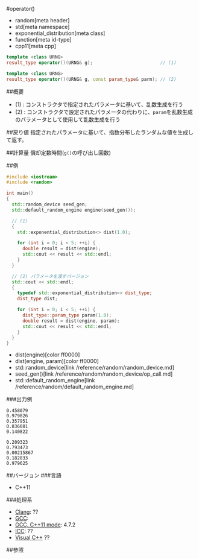 #operator()
* random[meta header]
* std[meta namespace]
* exponential_distribution[meta class]
* function[meta id-type]
* cpp11[meta cpp]

```cpp
template <class URNG>
result_type operator()(URNG& g);                         // (1)

template <class URNG>
result_type operator()(URNG& g, const param_type& parm); // (2)
```

##概要
- (1) : コンストラクタで指定されたパラメータに基いて、乱数生成を行う
- (2) : コンストラクタで設定されたパラメータの代わりに、`param`を乱数生成のパラメータとして使用して乱数生成を行う


##戻り値
指定されたパラメータに基いて、指数分布したランダムな値を生成して返す。


##計算量
償却定数時間(`g()`の呼び出し回数)


##例
```cpp
#include <iostream>
#include <random>

int main()
{
  std::random_device seed_gen;
  std::default_random_engine engine(seed_gen());

  // (1)
  {
    std::exponential_distribution<> dist(1.0);

    for (int i = 0; i < 5; ++i) {
      double result = dist(engine);
      std::cout << result << std::endl;
    }
  }

  // (2) パラメータを渡すバージョン
  std::cout << std::endl;
  {
    typedef std::exponential_distribution<> dist_type;
    dist_type dist;

    for (int i = 0; i < 5; ++i) {
      dist_type::param_type param(1.0);
      double result = dist(engine, param);
      std::cout << result << std::endl;
    }
  }
}
```
* dist(engine)[color ff0000]
* dist(engine, param)[color ff0000]
* std::random_device[link /reference/random/random_device.md]
* seed_gen()[link /reference/random/random_device/op_call.md]
* std::default_random_engine[link /reference/random/default_random_engine.md]

###出力例
```
0.458079
0.979826
0.357951
0.836081
0.140822

0.209323
0.793473
0.00215867
0.182833
0.979625
```

##バージョン
###言語
- C++11

###処理系
- [Clang](/implementation.md#clang): ??
- [GCC](/implementation.md#gcc): 
- [GCC, C++11 mode](/implementation.md#gcc): 4.7.2
- [ICC](/implementation.md#icc): ??
- [Visual C++](/implementation.md#visual_cpp) ??


##参照


